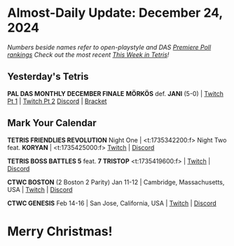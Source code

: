 # Almost-Daily Update: December 24, 2024
*Numbers beside names refer to open-playstyle and DAS [Premiere Poll rankings](https://docs.google.com/document/d/1Mmn24edltEMq6vdxZxhIAfyUS6F5SwlqIuQ6OmnVsi8/edit?tab=t.0)*
*Check out the most recent [This Week in Tetris](https://www.thisweekintetris.com/2024/12/this-week-in-tetris-november-26.html)!*
## Yesterday's Tetris
**PAL DAS MONTHLY DECEMBER FINALE**
**MÖRKÖS** def. **JANI** (5-0) | [Twitch Pt 1](https://www.twitch.tv/videos/2334184778?t=02h53m46s) | [Twitch Pt 2](https://www.twitch.tv/videos/2334328324?t=00h03m14s)
[Discord](https://discord.gg/BKSPJADQpP) | [Bracket](https://docs.google.com/spreadsheets/d/1oF0V9P0V-fg2Ty0fTM2XouEc6NQepdu_Kcxd42-N-bI/edit?gid=704148346#gid=704148346)

## Mark Your Calendar
**TETRIS FRIENDLIES REVOLUTION**
Night One | <t:1735342200:f>
Night Two feat. **KORYAN** | <t:1735425000:f>
[Twitch](https://www.twitch.tv/classictetris) | [Discord](https://discord.gg/92sXrMkM9k)

**TETRIS BOSS BATTLES 5**
feat. **7 TRISTOP**
<t:1735419600:f> | [Twitch](https://www.twitch.tv/adamirishexperience) | [Discord](https://discord.gg/UJ2EMdFy62)

**CTWC BOSTON** (2 Boston 2 Parity)
Jan 11-12 | Cambridge, Massachusetts, USA | [Twitch](https://www.twitch.tv/classictetris) | [Discord](https://discord.gg/mBVReaxE9m)

**CTWC GENESIS**
Feb 14-16 | San Jose, California, USA | [Twitch](https://www.twitch.tv/classictetris) | [Discord](https://discord.gg/mBVReaxE9m)

# Merry Christmas!
